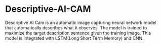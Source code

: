 # Descriptive-AI-CAM
Descriptive AI Cam is an automatic image capturing neural network model that automatically describes what it observes. 
The model is trained to maximize the target description sentence given the training image. 
This model is integrated with LSTM(Long Short Term Memory) and CNN.

